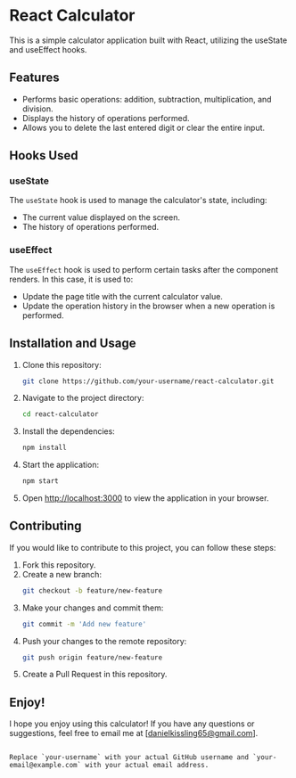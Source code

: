 # React Calculator

This is a simple calculator application built with React, utilizing the useState and useEffect hooks.

## Features

- Performs basic operations: addition, subtraction, multiplication, and division.
- Displays the history of operations performed.
- Allows you to delete the last entered digit or clear the entire input.

## Hooks Used

### useState

The `useState` hook is used to manage the calculator's state, including:

- The current value displayed on the screen.
- The history of operations performed.

### useEffect

The `useEffect` hook is used to perform certain tasks after the component renders. In this case, it is used to:

- Update the page title with the current calculator value.
- Update the operation history in the browser when a new operation is performed.

## Installation and Usage

1. Clone this repository: 
   ```bash
   git clone https://github.com/your-username/react-calculator.git
   ```
2. Navigate to the project directory: 
   ```bash
   cd react-calculator
   ```
3. Install the dependencies: 
   ```bash
   npm install
   ```
4. Start the application: 
   ```bash
   npm start
   ```
5. Open [http://localhost:3000](http://localhost:3000) to view the application in your browser.

## Contributing

If you would like to contribute to this project, you can follow these steps:

1. Fork this repository.
2. Create a new branch: 
   ```bash
   git checkout -b feature/new-feature
   ```
3. Make your changes and commit them: 
   ```bash
   git commit -m 'Add new feature'
   ```
4. Push your changes to the remote repository: 
   ```bash
   git push origin feature/new-feature
   ```
5. Create a Pull Request in this repository.

## Enjoy!

I hope you enjoy using this calculator! If you have any questions or suggestions, feel free to email me at [danielkissling65@gmail.com].
```

Replace `your-username` with your actual GitHub username and `your-email@example.com` with your actual email address.
